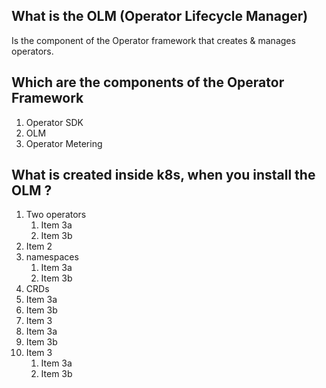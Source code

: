 ## What is the  OLM (Operator Lifecycle Manager)
Is the component of the Operator framework that creates & manages operators.

## Which are the components of the Operator Framework
1. Operator SDK
1. OLM
1. Operator Metering

##

##

## What is created inside k8s, when you install the OLM ?
1. Two operators
   1. Item 3a
   1. Item 3b
1. Item 2
1. namespaces
   1. Item 3a
   1. Item 3b
 1. CRDs
   1. Item 3a
   1. Item 3b
 1. Item 3
   1. Item 3a
   1. Item 3b
1. Item 3
   1. Item 3a
   1. Item 3b

##
##

